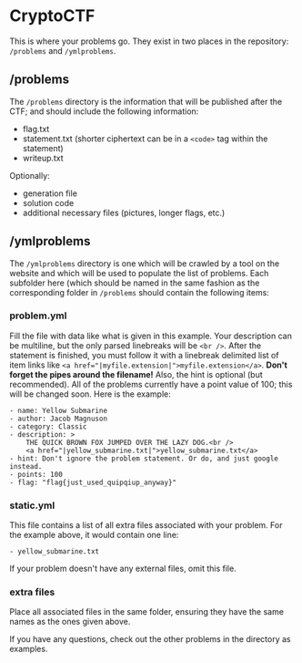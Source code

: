 # CryptoCTF
This is where your problems go. They exist in two places in the repository: `/problems` and `/ymlproblems`.

## /problems ##
The `/problems` directory is the information that will be published after the CTF; and should include the following information:

- flag.txt
- statement.txt (shorter ciphertext can be in a `<code>` tag within the statement)
- writeup.txt

Optionally:

- generation file
- solution code
- additional necessary files (pictures, longer flags, etc.)


## /ymlproblems
The `/ymlproblems` directory is one which will be crawled by a tool on the website and which will be used to populate the list of problems. Each subfolder here (which should be named in the same fashion as the corresponding folder in `/problems` should contain the following items:

### problem.yml ###

Fill the file with data like what is given in this example. Your description can be multiline, but the only parsed linebreaks will be `<br />`. After the statement is finished, you must follow it with a linebreak delimited list of item links like `<a href="|myfile.extension|">myfile.extension</a>`. **Don't forget the pipes around the filename!** Also, the hint is optional (but recommended). All of the problems currently have a point value of 100; this will be changed soon. Here is the example:

	- name: Yellow Submarine
	- author: Jacob Magnuson
	- category: Classic
	- description: >
		THE QUICK BROWN FOX JUMPED OVER THE LAZY DOG.<br />
	    <a href="|yellow_submarine.txt|">yellow_submarine.txt</a>
	- hint: Don't ignore the problem statement. Or do, and just google instead.
	- points: 100
	- flag: "flag{just_used_quipqiup_anyway}"

### static.yml ###

This file contains a list of all extra files associated with your problem. For the example above, it would contain one line:
	
	- yellow_submarine.txt

If your problem doesn't have any external files, omit this file.

### extra files ###

Place all associated files in the same folder, ensuring they have the same names as the ones given above.

If you have any questions, check out the other problems in the directory as examples.